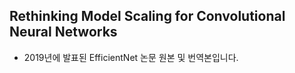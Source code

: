## Rethinking Model Scaling for Convolutional Neural Networks  
- 2019년에 발표된 EfficientNet 논문 원본 및 번역본입니다.
